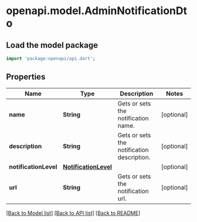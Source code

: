 # openapi.model.AdminNotificationDto

## Load the model package
```dart
import 'package:openapi/api.dart';
```

## Properties
Name | Type | Description | Notes
------------ | ------------- | ------------- | -------------
**name** | **String** | Gets or sets the notification name. | [optional] 
**description** | **String** | Gets or sets the notification description. | [optional] 
**notificationLevel** | [**NotificationLevel**](NotificationLevel.md) |  | [optional] 
**url** | **String** | Gets or sets the notification url. | [optional] 

[[Back to Model list]](../README.md#documentation-for-models) [[Back to API list]](../README.md#documentation-for-api-endpoints) [[Back to README]](../README.md)


